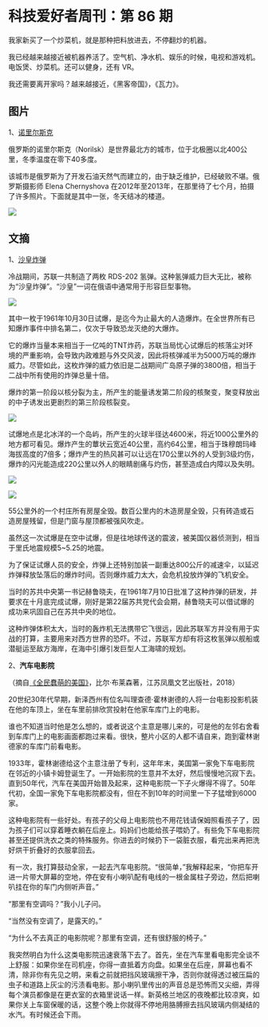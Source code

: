 # 科技爱好者周刊：第 86 期

我家新买了一个炒菜机，就是那种把料放进去，不停翻炒的机器。

我已经越来越接近被机器养活了。空气机、净水机、娱乐的时候，电视和游戏机。电饭煲、炒菜机。还可以健身，还有 VR。

我还需要离开家吗？越来越接近，《黑客帝国》，《瓦力》。

## 图片

1、[诺里尔斯克](http://www.bbc.com/culture/gallery/20190321-norilsk-the-city-where-the-sun-doesnt-rise)

俄罗斯的诺里尔斯克（Norilsk）是世界最北方的城市，位于北极圈以北400公里，冬季温度在零下40多度。

该城市是俄罗斯为了开发石油天然气而建立的，由于缺乏维护，已经破败不堪。俄罗斯摄影师 Elena Chernyshova 在2012年至2013年，在那里待了七个月，拍摄了许多照片。下面就是其中一张，冬天结冰的楼道。

![](https://www.wangbase.com/blogimg/asset/201910/bg2019101301.jpg)

## 文摘

1、[沙皇炸弹](https://zh.wikipedia.org/wiki/%E6%B2%99%E7%9A%87%E7%82%B8%E5%BD%88)

冷战期间，苏联一共制造了两枚 RDS-202 氢弹。这种氢弹威力巨大无比，被称为“沙皇炸弹”。“沙皇”一词在俄语中通常用于形容巨型事物。

![](https://www.wangbase.com/blogimg/asset/201910/bg2019101803.jpg)

其中一枚于1961年10月30日试爆，是迄今为止最大的人造爆炸。在全世界所有已知爆炸事件中排名第二，仅次于导致恐龙灭绝的大爆炸。

它的爆炸当量本来相当于一亿吨的TNT炸药，苏联当局忧心试爆后的核落尘对环境的严重影响，会导致内政难题与外交风波，因此将核弹减半为5000万吨的爆炸威力。尽管如此，这枚炸弹的威力依旧是二战期间广岛原子弹的3800倍，相当于二战中所有使用的炸弹总量十倍。

爆炸的第一阶段以核分裂为主，所产生的能量诱发第二阶段的核聚变，聚变释放出的中子诱发出更剧烈的第三阶段核裂变。

![](https://www.wangbase.com/blogimg/asset/201910/bg2019101805.jpg)

试爆地点是北冰洋的一个岛屿，所产生的火球半径达4600米，将近1000公里外的地方都可看见。爆炸产生的蕈状云宽近40公里，高约64公里，相当于珠穆朗玛峰海拔高度的7倍多；爆炸产生的热风甚可以让远在170公里以外的人受到3级灼伤，爆炸的闪光能造成220公里以外人的眼睛剧痛与灼伤，甚至造成白内障以及失明。

![](https://www.wangbase.com/blogimg/asset/201910/bg2019101804.jpg)

![](https://www.wangbase.com/blogimg/asset/201910/bg2019101806.jpg)

55公里外的一个村庄所有房屋全毁。数百公里内的木造房屋全毁，只有砖造或石造房屋残留，但是门窗与屋顶都被强风吹走。

虽然这一次试爆是在空中试爆，但是往地球传送的震波，被美国仪器侦测到，相当于里氏地震规模5~5.25的地震。

为了保证试爆人员的安全，炸弹上还特别加装一副重达800公斤的减速伞，以延迟炸弹释放坠落后的爆炸时间。否则爆炸威力太大，会危机投放炸弹的飞机安全。

当时的苏共中央第一书记赫鲁晓夫，在1961年7月10日批准了这种炸弹的研发，并要求在十月底完成试爆，刚好是第22届苏共党代会会期，赫鲁晓夫可以借试爆的成功来巩固自己在苏共中央的地位。

这种炸弹体积太大，当时的轰炸机无法携带它飞很远，因此苏联军方并没有用于实战的打算，主要用来对西方世界的恐吓。不过，苏联军方却有将这枚氢弹以舰船或潜艇运至敌方海岸，在海中引爆引发巨型人工海啸的规划。


2、**汽车电影院**

（摘自[《全民蠢萌的美国》](https://book.douban.com/subject/30255668/)，比尔·布莱森著，江苏凤凰文艺出版社，2018）

20世纪30年代早期，新泽西州有位名叫理查德·霍林谢德的人将一台电影投影机装在他的车顶上，坐在车里前排欣赏投射在他家车库门上的电影。

谁也不知道当时他是怎么想的，或者说这个主意是哪儿来的，可是他的左邻右舍看到车库门上的电影画面都跑过来看。很快，整片小区的人都不请自来，跑到霍林谢德家的车库门前看电影。

1933年，霍林谢德给这个主意注册了专利，这年年末，美国第一家免下车电影院在邻近的小镇卡姆登诞生了。一开始影院的生意并不太好，然后慢慢地沉寂下去。直到50年代，汽车在美国开始普及起来，这种电影院一下子火爆得不得了。50年代初，全国一家免下车电影院都没有，但在不到10年的时间里一下子猛增到6000家。

这种电影院有一些好处。有孩子的父母上电影院也不用花钱请保姆照看孩子了，因为孩子们可以穿着睡衣躺在后座上。妈妈们也能给孩子喂奶了。有些免下车电影院甚至还提供洗衣之类的特殊服务。你进去的时候扔下一袋脏衣服，看完出来再把洗好烘干折叠好的衣服拿回去。

有一次，我打算鼓动全家，一起去汽车电影院。“很简单，”我解释起来，“你把车开进一片带大屏幕的空地，停在安有小喇叭配有电线的一根金属柱子旁边，然后把喇叭挂在你的车门内侧听声音。”

“那里有空调吗？”我小儿子问。

“当然没有空调了，是露天的。”

“为什么不去真正的电影院呢？那里有空调，还有很舒服的椅子。”

我突然明白为什么这类电影院迅速衰落下去了。首先，坐在汽车里看电影完全谈不上舒服：如果你坐在司机座，你得一直抵着方向盘。如果坐在后座，屏幕也看不清，除非你有先见之明，来看之前就把挡风玻璃擦干净，否则你就得透过被压扁的虫子和道路上灰尘的污渍看电影。那小喇叭里传出的声音总是恐怖而又尖细，弄得每个演员都像是在更衣室的衣箱里说话一样。新英格兰地区的夜晚都比较凉爽，如果你关上车窗保暖的话，这整个晚上你就得不停地用胳膊擦去挡风玻璃内侧凝结的水汽。有时候还会下雨。
